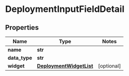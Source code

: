 # DeploymentInputFieldDetail

## Properties
Name | Type | Notes
------------ | ------------- | -------------
**name** | **str** | 
**data_type** | **str** | 
**widget** | [**DeploymentWidgetList**](DeploymentWidgetList.md) | [optional] 


